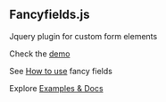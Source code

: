 ## Fancyfields.js

Jquery plugin for custom form elements

Check the [demo](http://www.jqfancyfields.com/)

See [How to use](http://www.jqfancyfields.com/how-to-use/) fancy fields

Explore [Examples & Docs](http://www.jqfancyfields.com/examples-docs/)
